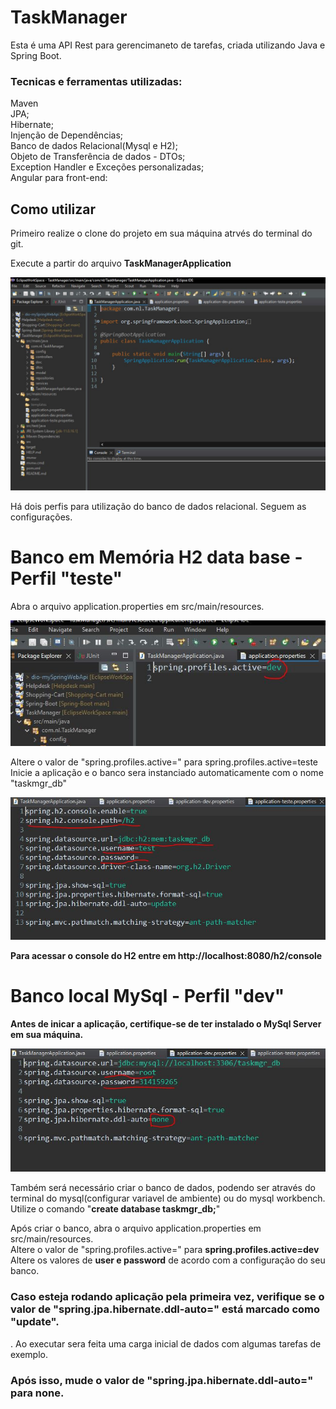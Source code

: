 # TaskManager
Esta é uma API Rest para gerencimaneto de tarefas, criada utilizando Java e Spring Boot.

<h3>Tecnicas e ferramentas utilizadas:</h3>
<p>Maven<br>
JPA;<br>
Hibernate;<br>
Injenção de Dependências;<br>
Banco de dados Relacional(Mysql e H2);<br>
Objeto de Transferência de dados - DTOs;<br>
Exception Handler e Exceções personalizadas;<br>
Angular para front-end:</p>

<h2>Como utilizar</h2>
<p>
Primeiro realize o clone do projeto em sua máquina atrvés do terminal do git.<br>
 
Execute a partir do arquivo <b>TaskManagerApplication</b><br> 
  
![alt text](assets/imagens/turorialGIT/springapp.JPG)
  
Há dois perfis para utilização do banco de dados relacional. Seguem as configurações.<br>
</p>

<h1>Banco em Memória  H2 data base - Perfil "teste"</h1>


<p>
Abra o arquivo application.properties em src/main/resources.<br>
  
![alt text](assets/imagens/turorialGIT/properties.JPG)
  
Altere o valor de "spring.profiles.active=" para spring.profiles.active=teste<br>
Inicie a aplicação e o banco sera instanciado automaticamente com o nome "taskmgr_db"<br>
  
![alt text](assets/imagens/turorialGIT/testeProfile.JPG)  
  
<b>Para acessar o console do H2 entre em http://localhost:8080/h2/console</b><br>
</p>

<h1>Banco local MySql - Perfil "dev"</h1>

<b>Antes de inicar a aplicação, certifique-se de ter instalado o MySql Server em sua máquina.</b>

![alt text](assets/imagens/turorialGIT/devProfile.JPG)

<p>
Também será necessário criar o banco de dados, podendo ser através do terminal do mysql(configurar variavel de ambiente) ou do mysql workbench.<br>
Utilize o comando "<b>create database taskmgr_db;</b>"

Após criar o banco, abra o arquivo application.properties em src/main/resources.<br>
Altere o valor de "spring.profiles.active=" para <b>spring.profiles.active=dev</b><br>
Altere os valores de <b>user e password</b> de acordo com a configuração do seu banco.<br>

<h3>Caso esteja rodando aplicação pela primeira vez, verifique se o valor de "spring.jpa.hibernate.ddl-auto=" está marcado como "update".</h3>.
Ao executar sera feita uma carga inicial de dados com algumas tarefas de exemplo.<br>
<h3>Após isso, mude o valor de "spring.jpa.hibernate.ddl-auto=" para none.<h3>
</p>






